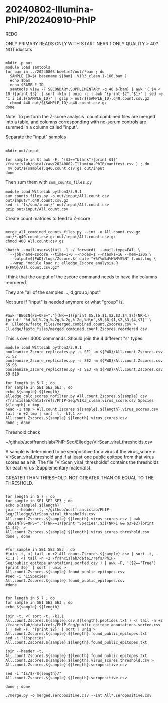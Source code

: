 
#	20240802-Illumina-PhIP/20240910-PhIP


REDO

ONLY PRIMARY READS
ONLY WITH START NEAR 1
ONLY QUALITY > 40?
NOT idxstats



```

mkdir -p out
module load samtools
for bam in ../20240803-bowtie2/out/*bam ; do
  SAMPLE_ID=$( basename ${bam} .VIR3_clean.1-160.bam )
  echo $bam
  echo $SAMPLE_ID
  samtools view -F SECONDARY,SUPPLEMENTARY -q 40 ${bam} | awk '( $4 < 10 ){print $3}' | sort -k1n | uniq -c | awk '{print $2","$1}' | sed -e "1 i id,${SAMPLE_ID}" | gzip > out/${SAMPLE_ID}.q40.count.csv.gz
  chmod 440 out/${SAMPLE_ID}.q40.count.csv.gz
done

```

Note: To perform the Z-score analysis, count.combined files are merged into a table, and columns corresponding with no-serum controls are summed in a column called "input".

Separate the "input" samples

```

mkdir out/input

for sample in $( awk -F, '($3=="blank"){print $1}' /francislab/data1/raw/20240802-Illumina-PhIP/manifest.csv ) ; do
 mv out/${sample}.q40.count.csv.gz out/input
done

```

Then sum them with `sum_counts_files.py`

```
module load WitteLab python3/3.9.1
sum_counts_files.py -o out/input/All.count.csv out/input/*.q40.count.csv.gz
sed -i '1s/sum/input/' out/input/All.count.csv
gzip out/input/All.count.csv

```

Create count matrices to feed to Z-score

```

merge_all_combined_counts_files.py --int -o All.count.csv.gz out/*.q40.count.csv.gz out/input/All.count.csv.gz
chmod 400 All.count.csv.gz

```


```
sbatch --mail-user=$(tail -1 ~/.forward)  --mail-type=FAIL \
  --job-name=zscore --time=1-0 --nodes=1 --ntasks=16 --mem=120G \
  --output=${PWD}/logs/Zscore.$( date "+%Y%m%d%H%M%S%N" ).out.log \
  --wrap "module load r; elledge_Zscore_analysis.R ${PWD}/All.count.csv.gz"

```





I think that the output of the zscore command needs to have the columns reordered.

They are "all of the samples ...,id,group,input"

Not sure if "input" is needed anymore or what "group" is.


```

#awk 'BEGIN{FS=OFS=","}(NR==1){print $5,$6,$1,$2,$3,$4,$7}(NR>1){printf "%d,%d,%.2g,%.2g,%.2g,%.2g,%d\n",$5,$6,$1,$2,$3,$4,$7}' \
#  Elledge/fastq_files/merged.combined.count.Zscores.csv > Elledge/fastq_files/merged.combined.count.Zscores.reordered.csv

```





This is over 4000 commands. Should join the 4 different "s" types

```
module load WitteLab python3/3.9.1
booleanize_Zscore_replicates.py -s SE1 -m ${PWD}/All.count.Zscores.csv S1 S2
booleanize_Zscore_replicates.py -s SE2 -m ${PWD}/All.count.Zscores.csv S5 S6
booleanize_Zscore_replicates.py -s SE3 -m ${PWD}/All.count.Zscores.csv S9 S10

```





```
for length in 5 7 ; do
for sample in SE1 SE2 SE3 ; do
echo ${sample}.${length}
elledge_calc_scores_nofilter.py All.count.Zscores.${sample}.csv /francislab/data1/refs/PhIP-Seq/VIR3_clean.virus_score.csv Species ${length} > tmp
head -1 tmp > All.count.Zscores.${sample}.${length}.virus_scores.csv
tail -n +2 tmp | sort -t, -k1,1 >> All.count.Zscores.${sample}.${length}.virus_scores.csv
done ; done

```







Threshold check


~/github/ucsffrancislab/PhIP-Seq/Elledge/VirScan_viral_thresholds.csv 


A sample is determined to be seropositive for a virus if the virus_score > VirScan_viral_threshold and if at least one public epitope from that virus scores as a hit. The file “VirScan_viral_thresholds” contains the thresholds for each virus (Supplementary materials).


GREATER THAN THRESHOLD. NOT GREATER THAN OR EQUAL TO THE THRESHOLD.




```

for length in 5 7 ; do
for sample in SE1 SE2 SE3 ; do
echo ${sample}.${length}
join --header -t, ~/github/ucsffrancislab/PhIP-Seq/Elledge/VirScan_viral_thresholds.csv All.count.Zscores.${sample}.${length}.virus_scores.csv | awk 'BEGIN{FS=OFS=","}(NR==1){print "Species",$3}(NR>1 && $3>$2){print $1,$3}' > All.count.Zscores.${sample}.${length}.virus_scores.threshold.csv
done ; done

```


```

#for sample in SE1 SE2 SE3 ; do
#join -t, <( tail -n +2 All.count.Zscores.${sample}.csv | sort -t, -k1,1 ) <( tail -n +2 /francislab/data1/refs/PhIP-Seq/public_epitope_annotations.sorted.csv ) | awk -F, '($2=="True"){print $6}' | sort | uniq > All.count.Zscores.${sample}.found_public_epitopes.csv
#sed -i '1iSpecies' All.count.Zscores.${sample}.found_public_epitopes.csv
#done

```



```

for length in 5 7 ; do
for sample in SE1 SE2 SE3 ; do
echo ${sample}.${length}

join -t, <( sort -t, -k1,1 All.count.Zscores.${sample}.csv.${length}.peptides.txt ) <( tail -n +2 /francislab/data1/refs/PhIP-Seq/public_epitope_annotations.sorted.csv ) | awk -F, '{print $2}' | sort | uniq > All.count.Zscores.${sample}.${length}.found_public_epitopes.txt
sed -i '1ispecies' All.count.Zscores.${sample}.${length}.found_public_epitopes.txt

join --header -t, All.count.Zscores.${sample}.${length}.found_public_epitopes.txt All.count.Zscores.${sample}.${length}.virus_scores.threshold.csv > All.count.Zscores.${sample}.${length}.seropositive.csv

sed -i "1s/$/-${length}/" All.count.Zscores.${sample}.${length}.seropositive.csv

done ; done

./merge.py -o merged.seropositive.csv --int All*.seropositive.csv

```



